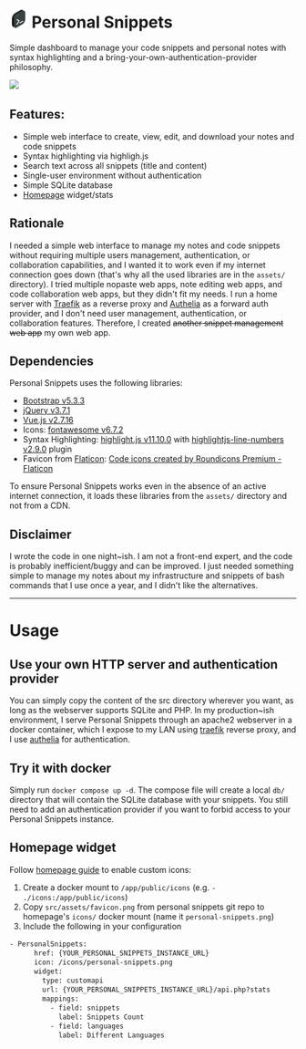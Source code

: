 # <img src="https://github.com/Maiux92/personal-snippets/raw/refs/heads/main/src/assets/favicon.png" border="0" width="32px"> Personal Snippets
Simple dashboard to manage your code snippets and personal notes with syntax highlighting and a bring-your-own-authentication-provider philosophy.

![](https://github.com/Maiux92/personal-snippets/raw/refs/heads/main/misc/screen.gif)

## Features:
- Simple web interface to create, view, edit, and download your notes and code snippets
- Syntax highlighting via highligh.js
- Search text across all snippets (title and content)
- Single-user environment without authentication
- Simple SQLite database
- [Homepage](https://github.com/gethomepage/homepage) widget/stats

## Rationale
I needed a simple web interface to manage my notes and code snippets without requiring multiple users management, authentication, or collaboration capabilities, and I wanted it to work even if my internet connection goes down (that's why all the used libraries are in the `assets/` directory). I tried multiple nopaste web apps, note editing web apps, and code collaboration web apps, but they didn't fit my needs.
I run a home server with [Traefik](https://traefik.io/traefik/) as a reverse proxy and [Authelia](https://www.authelia.com/) as a forward auth provider, and I don't need user management, authentication, or collaboration features. Therefore, I created ~~another snippet management web app~~ my own web app.

## Dependencies
Personal Snippets uses the following libraries:
- [Bootstrap v5.3.3](https://getbootstrap.com/)
- [jQuery v3.7.1](https://jquery.com/)
- [Vue.js v2.7.16](https://vuejs.org/)
- Icons: [fontawesome v6.7.2](https://fontawesome.com/)
- Syntax Highlighting: [highlight.js v11.10.0](https://highlightjs.org/) with [highlightjs-line-numbers v2.9.0](https://github.com/wcoder/highlightjs-line-numbers.js) plugin
- Favicon from [Flaticon](https://www.flaticon.con): [Code icons created by Roundicons Premium - Flaticon](https://www.flaticon.com/free-icons/code)

To ensure Personal Snippets works even in the absence of an active internet connection, it loads these libraries from the `assets/` directory and not from a CDN.

## Disclaimer
I wrote the code in one night~ish. I am not a front-end expert, and the code is probably inefficient/buggy and can be improved. I just needed something simple to manage my notes about my infrastructure and snippets of bash commands that I use once a year, and I didn't like the alternatives. 

---
# Usage
## Use your own HTTP server and authentication provider
You can simply copy the content of the src directory wherever you want, as long as the webserver supports SQLite and PHP.
In my production~ish environment, I serve Personal Snippets through an apache2 webserver in a docker container, which I expose to my LAN using [traefik](https://traefik.io/traefik/) reverse proxy, and I use [authelia](https://www.authelia.com/) for authentication.

## Try it with docker
Simply run ``docker compose up -d``.
The compose file will create a local `db/` directory that will contain the SQLite database with your snippets.
You still need to add an authentication provider if you want to forbid access to your Personal Snippets instance.

## Homepage widget
Follow [homepage guide](https://gethomepage.dev/configs/services/#icons) to enable custom icons:
1) Create a docker mount to `/app/public/icons` (e.g. `- ./icons:/app/public/icons`)
2) Copy `src/assets/favicon.png` from personal snippets git repo to homepage's `icons/` docker mount (name it `personal-snippets.png`)
3) Include the following in your configuration

```
- PersonalSnippets:
      href: {YOUR_PERSONAL_SNIPPETS_INSTANCE_URL}
      icon: /icons/personal-snippets.png
      widget:
        type: customapi
        url: {YOUR_PERSONAL_SNIPPETS_INSTANCE_URL}/api.php?stats
        mappings:
          - field: snippets
            label: Snippets Count
          - field: languages
            label: Different Languages
```
